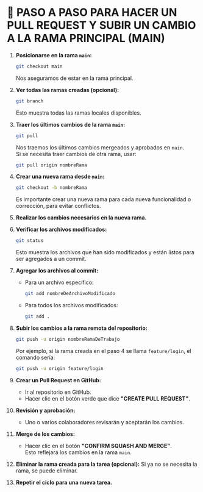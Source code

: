 # 🚀 PASO A PASO PARA HACER UN PULL REQUEST Y SUBIR UN CAMBIO A LA RAMA PRINCIPAL (MAIN)

1. **Posicionarse en la rama `main`:**
   ```bash
   git checkout main
   ```
   Nos aseguramos de estar en la rama principal.

2. **Ver todas las ramas creadas (opcional):**
   ```bash
   git branch
   ```
   Esto muestra todas las ramas locales disponibles.

3. **Traer los últimos cambios de la rama `main`:**
   ```bash
   git pull
   ```
   Nos traemos los últimos cambios mergeados y aprobados en `main`.  
   Si se necesita traer cambios de otra rama, usar:
   ```bash
   git pull origin nombreRama
   ```

4. **Crear una nueva rama desde `main`:**
   ```bash
   git checkout -b nombreRama
   ```
   Es importante crear una nueva rama para cada nueva funcionalidad o corrección, para evitar conflictos.

5. **Realizar los cambios necesarios en la nueva rama.**

6. **Verificar los archivos modificados:**
   ```bash
   git status
   ```
   Esto muestra los archivos que han sido modificados y están listos para ser agregados a un commit.

7. **Agregar los archivos al commit:**
   - Para un archivo específico:
     ```bash
     git add nombreDeArchivoModificado
     ```
   - Para todos los archivos modificados:
     ```bash
     git add .
     ```

8. **Subir los cambios a la rama remota del repositorio:**
   ```bash
   git push -u origin nombreRamaDeTrabajo
   ```
   Por ejemplo, si la rama creada en el paso 4 se llama `feature/login`, el comando sería:
   ```bash
   git push -u origin feature/login
   ```

9. **Crear un Pull Request en GitHub:**
   - Ir al repositorio en GitHub.
   - Hacer clic en el botón verde que dice **"CREATE PULL REQUEST"**.

10. **Revisión y aprobación:**
    - Uno o varios colaboradores revisarán y aceptarán los cambios.

11. **Merge de los cambios:**
    - Hacer clic en el botón **"CONFIRM SQUASH AND MERGE"**.  
      Esto reflejará los cambios en la rama `main`.

12. **Eliminar la rama creada para la tarea (opcional):**
    Si ya no se necesita la rama, se puede eliminar.

13. **Repetir el ciclo para una nueva tarea.**
